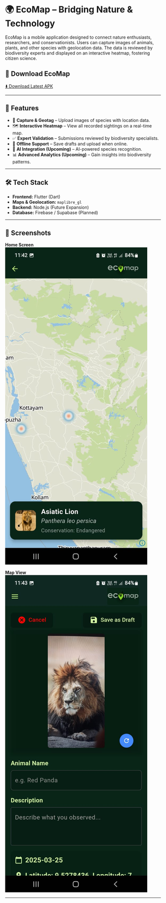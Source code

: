# 🌍 EcoMap – Bridging Nature & Technology

EcoMap is a mobile application designed to connect nature enthusiasts, researchers, and conservationists. Users can capture images of animals, plants, and other species with geolocation data. The data is reviewed by biodiversity experts and displayed on an interactive heatmap, fostering citizen science.

## 📱 Download EcoMap
[⬇️ Download Latest APK](https://github.com/MhmdSalman18/Ecomap/releases/download/v1.0/Ecomap.apk)  

---

## 🚀 Features
- 📸 **Capture & Geotag** – Upload images of species with location data.
- 🗺 **Interactive Heatmap** – View all recorded sightings on a real-time map.
- ✅ **Expert Validation** – Submissions reviewed by biodiversity specialists.
- 🔄 **Offline Support** – Save drafts and upload when online.
- 🤖 **AI Integration (Upcoming)** – AI-powered species recognition.
- 📊 **Advanced Analytics (Upcoming)** – Gain insights into biodiversity patterns.

---

## 🛠️ Tech Stack
- **Frontend:** Flutter (Dart)
- **Maps & Geolocation:** `maplibre_gl`
- **Backend:** Node.js (Future Expansion)
- **Database:** Firebase / Supabase (Planned)

---

## 📸 Screenshots

**Home Screen**  
![Home Screen](assets/1.jpg)

**Map View**  
![Map View](assets/2.jpg)

---

